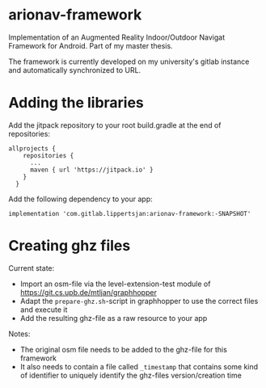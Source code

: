 # arionav-framework

Implementation of an Augmented Reality Indoor/Outdoor Navigat Framework for Android. Part of my master thesis. 

The framework is currently developed on my university's gitlab instance and automatically synchronized to URL.

# Adding the libraries

Add the jitpack repository to your root build.gradle at the end of repositories:

```
allprojects {
    repositories {
      ...
      maven { url 'https://jitpack.io' }
    }
  }
```

Add the following dependency to your app:
```
implementation 'com.gitlab.lippertsjan:arionav-framework:-SNAPSHOT'
```


# Creating ghz files

Current state:

 * Import an osm-file via the level-extension-test module of https://git.cs.upb.de/mtljan/graphhopper
 * Adapt the `prepare-ghz.sh`-script in graphhopper to use the correct files and execute it
 * Add the resulting ghz-file as a raw resource to your app

Notes:

 * The original osm file needs to be added to the ghz-file for this framework
 * It also needs to contain a file called `_timestamp` that contains some kind of identifier to uniquely identify the ghz-files version/creation time